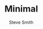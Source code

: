 ---
title: "Minimal"
github: https://github.com/orderedlist/minimal
demo: http://orderedlist.com/minimal/
author: Steve Smith
draft: true
ssg:
  - Jekyll
cms:
  - No Cms
---
